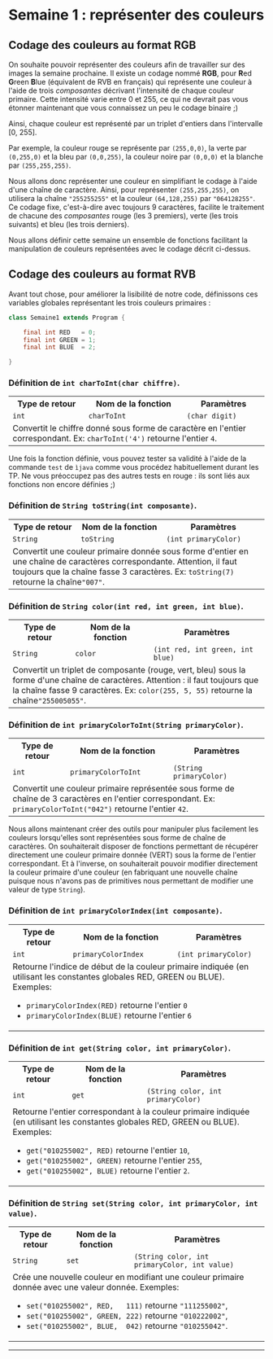# Semaine 1 : représenter des couleurs

## Codage des couleurs au format RGB

On souhaite pouvoir représenter des couleurs afin de travailler sur des images la semaine prochaine.
Il existe un codage nommé **RGB**, pour **R**ed **G**reen **B**lue (équivalent de RVB en français) qui représente une couleur à l'aide de trois *composantes* décrivant l'intensité de chaque couleur primaire.
Cette intensité varie entre 0 et 255, ce qui ne devrait pas vous étonner maintenant que vous connaissez un peu le codage binaire ;)

Ainsi, chaque couleur est représenté par un triplet d'entiers dans l'intervalle [0, 255]. 

Par exemple, la couleur rouge se représente par `(255,0,0)`, la verte par `(0,255,0)` et la bleu par `(0,0,255)`, la couleur noire par `(0,0,0)` et la blanche par `(255,255,255)`.

Nous allons donc représenter une couleur en simplifiant le codage à l'aide d'une chaîne de caractère. Ainsi, pour représenter `(255,255,255)`, on utilisera la chaîne `"255255255"` et la couleur `(64,128,255)` par `"064128255"`. Ce codage fixe, c'est-à-dire avec toujours 9 caractères, facilite le traitement de chacune des *composantes* rouge (les 3 premiers), verte (les trois suivants) et bleu (les trois derniers).

Nous allons définir cette semaine un ensemble de fonctions facilitant la manipulation de couleurs représentées avec le codage décrit ci-dessus.

## Codage des couleurs au format RVB

Avant tout chose, pour améliorer la lisibilité de notre code, définissons ces variables globales représentant les trois couleurs primaires :
```java
class Semaine1 extends Program {

    final int RED   = 0;
    final int GREEN = 1;
    final int BLUE  = 2;

}
```

### Définition de `int charToInt(char chiffre)`.

<table>
<tr><th>Type de retour </th><th>Nom de la fonction</th><th>Paramètres</th></tr>
<tr><td><code>int
</code></td><td><code>charToInt
</code></td><td><code>(char digit)
</code></td></tr>
<tr><td colspan="3">Convertit le chiffre donné sous forme de caractère en l'entier correspondant. Ex: <code>charToInt('4')</code> retourne l'entier <code>4</code>. </td></tr>
</table>

Une fois la fonction définie, vous pouvez tester sa validité à l'aide de la commande `test` de `ìjava` comme vous procédez habituellement durant les TP. Ne vous préoccupez pas des autres tests en rouge : ils sont liés aux fonctions non encore définies ;)

### Définition de `String toString(int composante)`.

<table>
<tr><th>Type de retour </th><th>Nom de la fonction</th><th>Paramètres</th></tr>
<tr><td><code>String 
</code></td><td><code>toString
</code></td><td><code>(int primaryColor)
</code></td></tr>
<tr><td colspan="3">Convertit une couleur primaire donnée sous forme d'entier en une chaîne de caractères correspondante. Attention, il faut toujours que la chaîne fasse 3 caractères. Ex: <code>toString(7)</code> retourne la chaîne<code>"007"</code>. </td></tr>
</table>

### Définition de `String color(int red, int green, int blue)`.

<table>
<tr><th>Type de retour </th><th>Nom de la fonction</th><th>Paramètres</th></tr>
<tr><td><code>String 
</code></td><td><code>color
</code></td><td><code>(int red, int green, int blue)
</code></td></tr>
<tr><td colspan="3">Convertit un triplet de composante (rouge, vert, bleu) sous la forme d'une chaîne de caractères. Attention : il faut toujours que la chaîne fasse 9 caractères. Ex: <code>color(255, 5, 55)</code> retourne la chaîne<code>"255005055"</code>. </td></tr>
</table>

### Définition de `int primaryColorToInt(String primaryColor)`.

<table>
<tr><th>Type de retour </th><th>Nom de la fonction</th><th>Paramètres</th></tr>
<tr><td><code>int
</code></td><td><code>primaryColorToInt
</code></td><td><code>(String primaryColor)
</code></td></tr>
<tr><td colspan="3">Convertit une couleur primaire représentée sous forme de chaîne de 3 caractères en l'entier correspondant. Ex: <code>primaryColorToInt("042")</code> retourne l'entier <code>42</code>. </td></tr>
</table>

Nous allons maintenant créer des outils pour manipuler plus facilement les couleurs lorsqu'elles sont représentées sous forme de chaîne de caractères. On souhaiterait disposer de fonctions permettant de récupérer directement une couleur primaire donnée (VERT) sous la forme de l'entier correspondant. Et à l'inverse, on souhaiterait pouvoir modifier directement la couleur primaire d'une couleur (en fabriquant une nouvelle chaîne puisque nous n'avons pas de primitives nous permettant de modifier une valeur de type `String`).

### Définition de `int primaryColorIndex(int composante)`.

<table>
<tr><th>Type de retour </th><th>Nom de la fonction</th><th>Paramètres</th></tr>
<tr><td><code>int
</code></td><td><code>primaryColorIndex
</code></td><td><code>(int primaryColor)
</code></td></tr>
<tr><td colspan="3">Retourne l'indice de début de la couleur primaire indiquée (en utilisant les constantes globales RED, GREEN ou BLUE). Exemples:
<ul>
<li><code>primaryColorIndex(RED)</code> retourne l'entier <code>0</code></li>
<li><code>primaryColorIndex(BLUE)</code> retourne l'entier <code>6</code></li>
</ul>
</td></tr>
</table>

### Définition de `int get(String color, int primaryColor)`.

<table>
<tr><th>Type de retour </th><th>Nom de la fonction</th><th>Paramètres</th></tr>
<tr><td><code>int
</code></td><td><code>get
</code></td><td><code>(String color, int primaryColor)
</code></td></tr>
<tr><td colspan="3">Retourne l'entier correspondant à la couleur primaire indiquée (en utilisant les constantes globales RED, GREEN ou BLUE). Exemples:
<ul>
<li><code>get("010255002", RED)</code> retourne l'entier <code>10</code>,</li>
<li><code>get("010255002", GREEN)</code> retourne l'entier <code>255</code>,</li>
<li><code>get("010255002", BLUE)</code> retourne l'entier <code>2</code>.</li>
</ul>
</td></tr>
</table>

### Définition de `String set(String color, int primaryColor, int value)`.

<table>
<tr><th>Type de retour </th><th>Nom de la fonction</th><th>Paramètres</th></tr>
<tr><td><code>String
</code></td><td><code>set
</code></td><td><code>(String color, int primaryColor, int value)
</code></td></tr>
<tr><td colspan="3">Crée une nouvelle couleur en modifiant une couleur primaire donnée avec une valeur donnée. Exemples:
<ul>
<li><code>set("010255002", RED,   111)</code> retourne <code>"111255002"</code>,</li>
<li><code>set("010255002", GREEN, 222)</code> retourne <code>"010222002"</code>,</li>
<li><code>set("010255002", BLUE,  042)</code> retourne <code>"010255042"</code>.</li>
</ul>
</td></tr>
</table>

---
